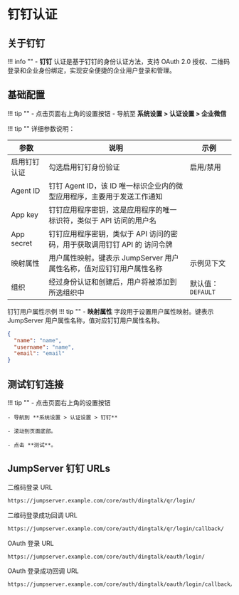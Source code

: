# 钉钉认证

## 关于钉钉

!!! info ""
    - **钉钉** 认证是基于钉钉的身份认证方法，支持 OAuth 2.0 授权、二维码登录和企业身份绑定，实现安全便捷的企业用户登录和管理。

## 基础配置

!!! tip ""
    - 点击页面右上角的设置按钮
    - 导航至 **系统设置 > 认证设置 > 企业微信**

!!! tip ""
    详细参数说明：

| 参数 | 说明 | 示例 |
|------|------|------|
| 启用钉钉认证 | 勾选启用钉钉身份验证 | 启用/禁用 |
| Agent ID | 钉钉 Agent ID，该 ID 唯一标识企业内的微型应用程序，主要用于发送工作通知 |  |
| App key | 钉钉应用程序密钥，这是应用程序的唯一标识符，类似于 API 访问的用户名 |  |
| App secret | 钉钉应用程序密钥，类似于 API 访问的密码，用于获取调用钉钉 API 的 访问令牌 |   |
| 映射属性 | 用户属性映射。键表示 JumpServer 用户属性名称，值对应钉钉用户属性名称 | 示例见下文 |
| 组织 | 经过身份认证和创建后，用户将被添加到所选组织中 | 默认值：`DEFAULT` |

钉钉用户属性示例
!!! tip ""
    -  **映射属性** 字段用于设置用户属性映射。键表示 JumpServer 用户属性名称，值对应钉钉用户属性名称。

```json
{
  "name": "name",
  "username": "name",
  "email": "email"
}
```

## 测试钉钉连接
!!! tip ""
    - 点击页面右上角的设置按钮

    - 导航到 **系统设置 > 认证设置 > 钉钉**

    - 滚动到页面底部。

    - 点击 **测试**。

## JumpServer 钉钉 URLs
二维码登录 URL
```bash
https://jumpserver.example.com/core/auth/dingtalk/qr/login/
```
二维码登录成功回调 URL
```bash
https://jumpserver.example.com/core/auth/dingtalk/qr/login/callback/
```
OAuth 登录 URL
```bash
https://jumpserver.example.com/core/auth/dingtalk/oauth/login/
```
OAuth 登录成功回调 URL
```bash
https://jumpserver.example.com/core/auth/dingtalk/oauth/login/callback/
```
